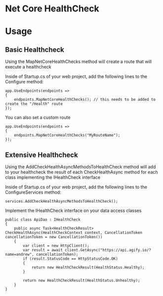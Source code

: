 Net Core HealthCheck
======

Usage
======

Basic Healthcheck
------

Using the MapNetCoreHealthChecks method will create a route that will execute a healthcheck

Inside of Startup.cs of your web project, add the following lines to the Configure method:
```
app.UseEndpoints(endpoints =>
{
    endpoints.MapNetCoreHealthChecks(); // this needs to be added to create the "/Health" route
});
```

You can also set a custom route
```
app.UseEndpoints(endpoints =>
{
    endpoints.MapNetCoreHealthChecks("MyRouteName");
});
```

Extensive Healthcheck
------
Using the AddCheckHealthAsyncMethodsToHealthCheck method will add to your healthcheck the result of each CheckHealthAsync method for each class implementing the IHealthCheck interface

Inside of Startup.cs of your web project, add the following lines to the ConfigureServices method:
```
services.AddCheckHealthAsyncMethodsToHealthCheck();
```

Implement the IHealthCheck interface on your data access classes
```
public class ApiDao : IHealthCheck
{
    public async Task<HealthCheckResult> CheckHealthAsync(HealthCheckContext context, CancellationToken cancellationToken = new CancellationToken())
    {
        var client = new HttpClient();
        var result = await client.GetAsync("https://api.agify.io/?name=andrew", cancellationToken);
        if (result.StatusCode == HttpStatusCode.OK)
        {
            return new HealthCheckResult(HealthStatus.Healthy);
        }

        return new HealthCheckResult(HealthStatus.Unhealthy);
    }
}
```